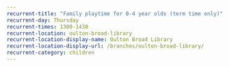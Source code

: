 ```yaml
---
recurrent-title: "Family playtime for 0-4 year olds (term time only)"
recurrent-day: Thursday
recurrent-times: 1300-1430
recurrent-location: oulton-broad-library
recurrent-location-display-name: Oulton Broad Library
recurrent-location-display-url: /branches/oulton-broad-library/
recurrent-category: children
---
```

